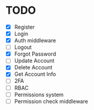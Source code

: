 # TODO
 - [X] Register
 - [X] Login
 - [X] Auth middleware
 - [ ] Logout
 - [X] Forgot Password
 - [ ] Update Account
 - [X] Delete Account
 - [x] Get Account Info
 - [ ] 2FA
 - [ ] RBAC
 - [ ] Permissions system
 - [ ] Permission check middleware